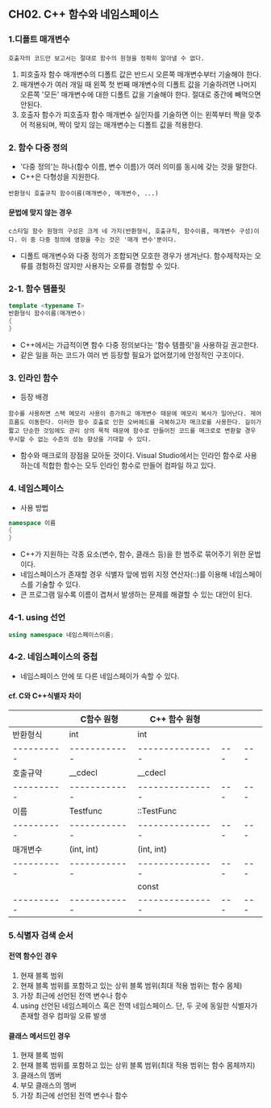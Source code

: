 ## CH02. C++ 함수와 네임스페이스
### 1.디폴트 매개변수
```
호출자의 코드만 보고서는 절대로 함수의 원형을 정확히 알아낼 수 없다.
```
1. 피호출자 함수 매개변수의 디폴트 값은 반드시 오른쪽 매개변수부터 기술해야 한다.
2. 매개변수가 여러 개일 때 왼쪽 첫 번째 매개변수의 디폴트 값을 기술하려면 나머지 오른쪽 '모든' 매개변수에 대한 디폴트 값을 기술해야 한다. 절대로 중간에 빼먹으면 안된다.
3. 호출자 함수가 피호출자 함수 매개변수 실인자를 기술하면 이는 왼쪽부터 짝을 맞추어 적용되며, 짝이 맞지 않는 매개변수는 디폴트 값을 적용한다.

### 2. 함수 다중 정의
- '다중 정의'는 하나(함수 이름, 변수 이름)가 여러 의미를 동시에 갖는 것을 말한다.
- C++은 다형성을 지원한다.
```
반환형식 호출규칙 함수이름(매개변수, 매개변수, ...)
```
#### 문법에 맞지 않는 경우
```
c스타일 함수 원형의 구성은 크게 네 가지(반환형식, 호출규칙, 함수이름, 매개변수 구성)이다. 이 중 다중 정의에 영향을 주는 것은 '매개 변수'뿐이다.
```
- 디폴트 매개변수와 다중 정의가 조합되면 모호한 경우가 생겨난다. 함수제작자는 오류를 경험하진 않지만 사용자는 오류를 경험할 수 있다. 

### 2-1. 함수 템플릿
```c++
template <typename T>
반환형식 함수이름(매개변수)
{
}
```
- C++에서는 가급적이면 함수 다중 정의보다는 '함수 템플릿'을 사용하길 권고한다.
- 같은 일을 하는 코드가 여러 번 등장할 필요가 없어졌기에 안정적인 구조이다.

### 3. 인라인 함수
- 등장 배경
```
함수를 사용하면 스택 메모리 사용이 증가하고 매개변수 때문에 메모리 복사가 일어난다. 제어흐름도 이동한다. 이러한 함수 호출로 인한 오버헤드를 극복하고자 매크로를 사용한다. 길이가 짧고 단순한 것임에도 관리 상의 목적 때문에 함수로 만들어진 코드를 매크로로 변환할 경우 무시할 수 없는 수준의 성능 향상을 기대할 수 있다.
```
- 함수와 매크로의 장점을 모아둔 것이다. Visual Studio에서는 인라인 함수로 사용하는데 적합한 함수는 모두 인라인 함수로 만들어 컴파일 하고 있다.

### 4. 네임스페이스
- 사용 방법
```c++
namespace 이름
{
}
```
- C++가 지원하는 각종 요소(변수, 함수, 클래스 등)을 한 범주로 묶어주기 위한 문법이다.
- 네임스페이스가 존재할 경우 식별자 앞에 범위 지정 연산자(::)를 이용해 네임스페이스를 기술할 수 있다.
- 큰 프로그램 일수록 이름이 겹쳐서 발생하는 문제를 해결할 수 있는 대안이 된다.

### 4-1. using 선언
```c++
using namespace 네임스페이스이름;
```

### 4-2. 네임스페이스의 중첩
- 네임스페이스 안에 또 다른 네임스페이가 속할 수 있다.
#### cf. C와 C++식별자 차이
|          | C함수 원형 | C++ 함수 원형 |   |   |
|----------|------------|---------------|---|---|
| 반환형식 | int        | int           |   |   |
|----------|------------|---------------|---|---|
| 호출규약 | __cdecl    | __cdecl       |   |   |
|----------|------------|---------------|---|---|
| 이름     | Testfunc   | ::TestFunc    |   |   |
|----------|------------|---------------|---|---|
| 매개변수 | (int, int) | (int, int)    |   |   |
|----------|------------|---------------|---|---|
|          |            | const         |   |   |
|----------|------------|---------------|---|---|
### 5.식별자 검색 순서
#### 전역 함수인 경우
1. 현재 블록 범위
2. 현재 블록 범위를 포함하고 있는 상위 블록 범위(최대 적용 범위는 함수 몸체)
3. 가장 최근에 선언된 전역 변수나 함수
4. using 선언된 네임스페이스 혹은 전역 네임스페이스. 단, 두 곳에 동일한 식별자가 존재할 경우 컴파일 오류 발생
#### 클래스 메서드인 경우
1. 현재 블록 범위
2. 현재 블록 범위를 포함하고 있는 상위 블록 범위(최대 적용 범위는 함수 몸체까지)
3. 클래스의 멤버
4. 부모 클래스의 멤버
5. 가장 최근에 선언된 전역 변수나 함수
